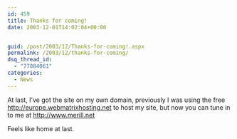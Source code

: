 ```yaml
---
id: 459
title: Thanks for coming!
date: 2003-12-01T14:02:04+00:00


guid: /post/2003/12/Thanks-for-coming!.aspx
permalink: /2003/12/thanks-for-coming/
dsq_thread_id:
  - "77884061"
categories:
  - News
---
```

<body xmlns="http://www.w3.org/1999/xhtml">
    <div class="Section1">
        <p>
            At last, I’ve got the site on my own domain, previously I was using the free <a href="http://europe.webmatrixhosting.net/">http://europe.webmatrixhosting.net</a> to
            host my site, but now you can tune in to me at <a href="http://www.merill.net/">http://www.merill.net</a> 
        </p>
        <p>
            Feels like home at last.
        </p>
    </div>
</body>